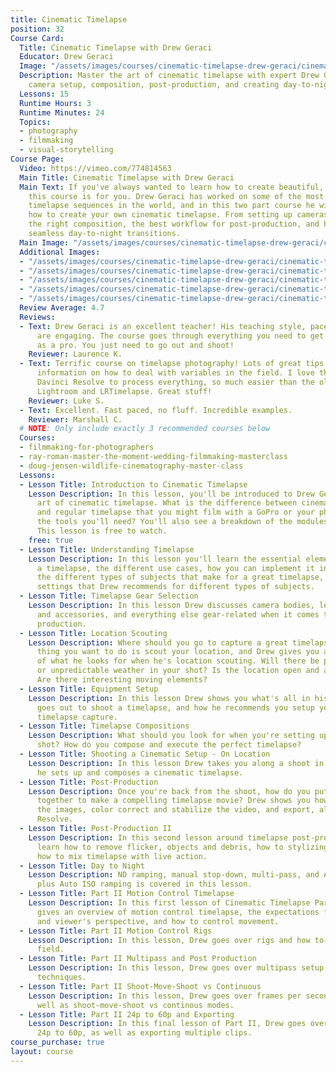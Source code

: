 ```yaml
---
title: Cinematic Timelapse
position: 32
Course Card:
  Title: Cinematic Timelapse with Drew Geraci
  Educator: Drew Geraci
  Image: "/assets/images/courses/cinematic-timelapse-drew-geraci/cinematic-timelapse-drew-geraci.jpg"
  Description: Master the art of cinematic timelapse with expert Drew Geraci. Learn
    camera setup, composition, post-production, and creating day-to-night transitions.
  Lessons: 15
  Runtime Hours: 3
  Runtime Minutes: 24
  Topics:
  - photography
  - filmmaking
  - visual-storytelling
Course Page:
  Video: https://vimeo.com/774814563
  Main Title: Cinematic Timelapse with Drew Geraci
  Main Text: If you've always wanted to learn how to create beautiful, cinematic timelapse,
    this course is for you. Drew Geraci has worked on some of the most well-known
    timelapse sequences in the world, and in this two part course he will teach you
    how to create your own cinematic timelapse. From setting up cameras, choosing
    the right composition, the best workflow for post-production, and how to create
    seamless day-to-night transitions.
  Main Image: "/assets/images/courses/cinematic-timelapse-drew-geraci/cinematic-timelapse-drew-geraci-1.jpg"
  Additional Images:
  - "/assets/images/courses/cinematic-timelapse-drew-geraci/cinematic-timelapse-drew-geraci-2.jpg"
  - "/assets/images/courses/cinematic-timelapse-drew-geraci/cinematic-timelapse-drew-geraci-3.jpg"
  - "/assets/images/courses/cinematic-timelapse-drew-geraci/cinematic-timelapse-drew-geraci-4.jpg"
  - "/assets/images/courses/cinematic-timelapse-drew-geraci/cinematic-timelapse-drew-geraci-5.jpg"
  - "/assets/images/courses/cinematic-timelapse-drew-geraci/cinematic-timelapse-drew-geraci-6.jpg"
  Review Average: 4.7
  Reviews:
  - Text: Drew Geraci is an excellent teacher! His teaching style, pace and information
      are engaging. The course goes through everything you need to get up and running
      as a pro. You just need to go out and shoot!
    Reviewer: Laurence K.
  - Text: Terrific course on timelapse photography! Lots of great tips and practical
      information on how to deal with variables in the field. I love that he uses
      Davinci Resolve to process everything, so much easier than the old way of needing
      Lightroom and LRTimelapse. Great stuff!
    Reviewer: Luke S.
  - Text: Excellent. Fast paced, no fluff. Incredible examples.
    Reviewer: Marshall C.
  # NOTE: Only include exactly 3 recommended courses below
  Courses:
  - filmmaking-for-photographers
  - ray-roman-master-the-moment-wedding-filmmaking-masterclass
  - doug-jensen-wildlife-cinematography-master-class
  Lessons:
  - Lesson Title: Introduction to Cinematic Timelapse
    Lesson Description: In this lesson, you'll be introduced to Drew Geraci and the
      art of cinematic timelapse. What is the difference between cinematic timelapse
      and regular timelapse that you might film with a GoPro or your phone? What are
      the tools you'll need? You'll also see a breakdown of the modules for this course.
      This lesson is free to watch.
    free: true
  - Lesson Title: Understanding Timelapse
    Lesson Description: In this lesson you'll learn the essential elements to creating
      a timelapse, the different use cases, how you can implement it in your work,
      the different types of subjects that make for a great timelapse, and the interval
      settings that Drew recommends for different types of subjects.
  - Lesson Title: Timelapse Gear Selection
    Lesson Description: In this lesson Drew discusses camera bodies, lenses, ND filters
      and accessories, and everything else gear-related when it comes to timelapse
      production.
  - Lesson Title: Location Scouting
    Lesson Description: Where should you go to capture a great timelapse? The first
      thing you want to do is scout your location, and Drew gives you an overview
      of what he looks for when he's location scouting. Will there be people, animals,
      or unpredictable weather in your shot? Is the location open and accessible?
      Are there interesting moving elements?
  - Lesson Title: Equipment Setup
    Lesson Description: In this lesson Drew shows you what's all in his bag when he
      goes out to shoot a timelapse, and how he recommends you setup your camera for
      timelapse capture.
  - Lesson Title: Timelapse Compositions
    Lesson Description: What should you look for when you're setting up a timelapse
      shot? How do you compose and execute the perfect timelapse?
  - Lesson Title: Shooting a Cinematic Setup - On Location
    Lesson Description: In this lesson Drew takes you along a shoot in Wyoming as
      he sets up and composes a cinematic timelapse.
  - Lesson Title: Post-Production
    Lesson Description: Once you're back from the shoot, how do you put all your images
      together to make a compelling timelapse movie? Drew shows you how to compile
      the images, color correct and stabilize the video, and export, all in DaVinci
      Resolve.
  - Lesson Title: Post-Production II
    Lesson Description: In this second lesson around timelapse post-production, you'll
      learn how to remove flicker, objects and debris, how to stylizing masks, and
      how to mix timelapse with live action.
  - Lesson Title: Day to Night
    Lesson Description: ND ramping, manual stop-down, multi-pass, and Aperture Priority
      plus Auto ISO ramping is covered in this lesson.
  - Lesson Title: Part II Motion Control Timelapse
    Lesson Description: In this first lesson of Cinematic Timelapse Part II, Drew
      gives an overview of motion control timelapse, the expectations from the operator
      and viewer's perspective, and how to control movement.
  - Lesson Title: Part II Motion Control Rigs
    Lesson Description: In this lesson, Drew goes over rigs and how to setup in the
      field.
  - Lesson Title: Part II Multipass and Post Production
    Lesson Description: In this lesson, Drew goes over multipass setup and post production
      techniques.
  - Lesson Title: Part II Shoot-Move-Shoot vs Continuous
    Lesson Description: In this lesson, Drew goes over frames per second options as
      well as shoot-move-shoot vs continous modes.
  - Lesson Title: Part II 24p to 60p and Exporting
    Lesson Description: In this final lesson of Part II, Drew goes over converting
      24p to 60p, as well as exporting multiple clips.
course_purchase: true
layout: course
---
```


